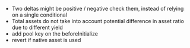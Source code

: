 - Two deltas might be positive / negative check them, instead of relying on a single conditional
- Total assets do not take into account potential difference in asset ratio due to different yield
- add pool key on the beforeInitialize
- revert if native asset is used
